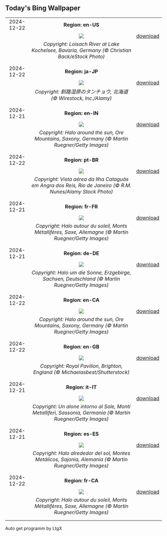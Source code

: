 ## Today's Bing Wallpaper
|      |      |      |
| :----: | :----: | :----: |
|2024-12-22|**Region: en-US**||
||![](https://www.bing.com/th?id=OHR.BavarianWinter_EN-US9813996975_UHD.jpg&pid=hp&w=1152&h=648&rs=1&c=4)| [download](https://www.bing.com/th?id=OHR.BavarianWinter_EN-US9813996975_UHD.jpg)|
||*Copyright: Loisach River at Lake Kochelsee, Bavaria, Germany (© Christian Back/eStock Photo)*
||
|||
|2024-12-22|**Region: ja-JP**||
||![](https://www.bing.com/th?id=OHR.FestivusCranes_JA-JP9750730538_UHD.jpg&pid=hp&w=1152&h=648&rs=1&c=4)| [download](https://www.bing.com/th?id=OHR.FestivusCranes_JA-JP9750730538_UHD.jpg)|
||*Copyright: 釧路湿原のタンチョウ, 北海道 (© Wirestock, Inc./Alamy)*
||
|||
|2024-12-21|**Region: en-IN**||
||![](https://www.bing.com/th?id=OHR.SolsticeHalo_EN-IN0859597164_UHD.jpg&pid=hp&w=1152&h=648&rs=1&c=4)| [download](https://www.bing.com/th?id=OHR.SolsticeHalo_EN-IN0859597164_UHD.jpg)|
||*Copyright: Halo around the sun, Ore Mountains, Saxony, Germany (© Martin Ruegner/Getty Images)*
||
|||
|2024-12-22|**Region: pt-BR**||
||![](https://www.bing.com/th?id=OHR.InicioVerao2024_PT-BR9499376932_UHD.jpg&pid=hp&w=1152&h=648&rs=1&c=4)| [download](https://www.bing.com/th?id=OHR.InicioVerao2024_PT-BR9499376932_UHD.jpg)|
||*Copyright: Vista aérea da Ilha Cataguás em Angra dos Reis, Rio de Janeiro (© R.M. Nunes/Alamy Stock Photo)*
||
|||
|2024-12-21|**Region: fr-FR**||
||![](https://www.bing.com/th?id=OHR.SolsticeHalo_FR-FR4955312327_UHD.jpg&pid=hp&w=1152&h=648&rs=1&c=4)| [download](https://www.bing.com/th?id=OHR.SolsticeHalo_FR-FR4955312327_UHD.jpg)|
||*Copyright: Halo autour du soleil, Monts Métallifères, Saxe, Allemagne (© Martin Ruegner/Getty Images)*
||
|||
|2024-12-21|**Region: de-DE**||
||![](https://www.bing.com/th?id=OHR.SolsticeHalo_DE-DE6991258679_UHD.jpg&pid=hp&w=1152&h=648&rs=1&c=4)| [download](https://www.bing.com/th?id=OHR.SolsticeHalo_DE-DE6991258679_UHD.jpg)|
||*Copyright: Halo um die Sonne, Erzgebirge, Sachsen, Deutschland (© Martin Ruegner/Getty Images)*
||
|||
|2024-12-22|**Region: en-CA**||
||![](https://www.bing.com/th?id=OHR.SolsticeHalo_EN-CA3461734834_UHD.jpg&pid=hp&w=1152&h=648&rs=1&c=4)| [download](https://www.bing.com/th?id=OHR.SolsticeHalo_EN-CA3461734834_UHD.jpg)|
||*Copyright: Halo around the sun, Ore Mountains, Saxony, Germany (© Martin Ruegner/Getty Images)*
||
|||
|2024-12-22|**Region: en-GB**||
||![](https://www.bing.com/th?id=OHR.BurningOfTheClocks2024_EN-GB6475088295_UHD.jpg&pid=hp&w=1152&h=648&rs=1&c=4)| [download](https://www.bing.com/th?id=OHR.BurningOfTheClocks2024_EN-GB6475088295_UHD.jpg)|
||*Copyright: Royal Pavilion, Brighton, England (© Michaelasbest/Shutterstock)*
||
|||
|2024-12-21|**Region: it-IT**||
||![](https://www.bing.com/th?id=OHR.SolsticeHalo_IT-IT8535598523_UHD.jpg&pid=hp&w=1152&h=648&rs=1&c=4)| [download](https://www.bing.com/th?id=OHR.SolsticeHalo_IT-IT8535598523_UHD.jpg)|
||*Copyright: Un alone intorno al Sole, Monti Metalliferi, Sassonia, Germania (© Martin Ruegner/Getty Images)*
||
|||
|2024-12-21|**Region: es-ES**||
||![](https://www.bing.com/th?id=OHR.SolsticeHalo_ES-ES1500540396_UHD.jpg&pid=hp&w=1152&h=648&rs=1&c=4)| [download](https://www.bing.com/th?id=OHR.SolsticeHalo_ES-ES1500540396_UHD.jpg)|
||*Copyright: Halo alrededor del sol, Montes Metálicos, Sajonia, Alemania (© Martin Ruegner/Getty Images)*
||
|||
|2024-12-22|**Region: fr-CA**||
||![](https://www.bing.com/th?id=OHR.SolsticeHalo_FR-CA5700741639_UHD.jpg&pid=hp&w=1152&h=648&rs=1&c=4)| [download](https://www.bing.com/th?id=OHR.SolsticeHalo_FR-CA5700741639_UHD.jpg)|
||*Copyright: Halo autour du soleil, Monts Métallifères, Saxe, Allemagne (© Martin Ruegner/Getty Images)*
||
|||

Auto get programm by LtgX
